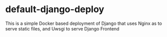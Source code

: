 # default-django-deploy
This is a simple Docker based deployment of Django that uses Nginx as to serve static files, and Uwsgi to serve Django Frontend

